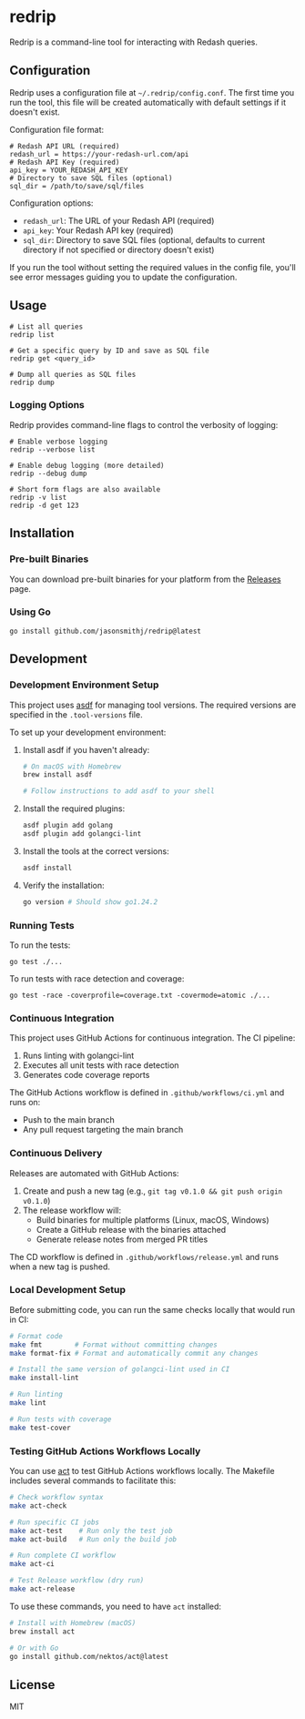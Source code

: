 # redrip

Redrip is a command-line tool for interacting with Redash queries.

## Configuration

Redrip uses a configuration file at `~/.redrip/config.conf`. The first time you run the tool, this file will be created automatically with default settings if it doesn't exist.

Configuration file format:
```
# Redash API URL (required)
redash_url = https://your-redash-url.com/api
# Redash API Key (required)
api_key = YOUR_REDASH_API_KEY
# Directory to save SQL files (optional)
sql_dir = /path/to/save/sql/files
```

Configuration options:
- `redash_url`: The URL of your Redash API (required)
- `api_key`: Your Redash API key (required)
- `sql_dir`: Directory to save SQL files (optional, defaults to current directory if not specified or directory doesn't exist)

If you run the tool without setting the required values in the config file, you'll see error messages guiding you to update the configuration.

## Usage

```
# List all queries
redrip list

# Get a specific query by ID and save as SQL file
redrip get <query_id>

# Dump all queries as SQL files
redrip dump
```

### Logging Options

Redrip provides command-line flags to control the verbosity of logging:

```
# Enable verbose logging
redrip --verbose list

# Enable debug logging (more detailed)
redrip --debug dump

# Short form flags are also available
redrip -v list
redrip -d get 123
```

## Installation

### Pre-built Binaries

You can download pre-built binaries for your platform from the [Releases](https://github.com/jasonsmithj/redrip/releases) page.

### Using Go

```
go install github.com/jasonsmithj/redrip@latest
```

## Development

### Development Environment Setup

This project uses [asdf](https://asdf-vm.com/) for managing tool versions. The required versions are specified in the `.tool-versions` file.

To set up your development environment:

1. Install asdf if you haven't already:
   ```bash
   # On macOS with Homebrew
   brew install asdf
   
   # Follow instructions to add asdf to your shell
   ```

2. Install the required plugins:
   ```bash
   asdf plugin add golang
   asdf plugin add golangci-lint
   ```

3. Install the tools at the correct versions:
   ```bash
   asdf install
   ```

4. Verify the installation:
   ```bash
   go version # Should show go1.24.2
   ```

### Running Tests

To run the tests:

```
go test ./...
```

To run tests with race detection and coverage:

```
go test -race -coverprofile=coverage.txt -covermode=atomic ./...
```

### Continuous Integration

This project uses GitHub Actions for continuous integration. The CI pipeline:

1. Runs linting with golangci-lint
2. Executes all unit tests with race detection
3. Generates code coverage reports

The GitHub Actions workflow is defined in `.github/workflows/ci.yml` and runs on:
- Push to the main branch
- Any pull request targeting the main branch

### Continuous Delivery

Releases are automated with GitHub Actions:

1. Create and push a new tag (e.g., `git tag v0.1.0 && git push origin v0.1.0`)
2. The release workflow will:
   - Build binaries for multiple platforms (Linux, macOS, Windows)
   - Create a GitHub release with the binaries attached
   - Generate release notes from merged PR titles

The CD workflow is defined in `.github/workflows/release.yml` and runs when a new tag is pushed.

### Local Development Setup

Before submitting code, you can run the same checks locally that would run in CI:

```bash
# Format code
make fmt        # Format without committing changes
make format-fix # Format and automatically commit any changes

# Install the same version of golangci-lint used in CI
make install-lint

# Run linting
make lint

# Run tests with coverage
make test-cover
```

### Testing GitHub Actions Workflows Locally

You can use [act](https://github.com/nektos/act) to test GitHub Actions workflows locally. The Makefile includes several commands to facilitate this:

```bash
# Check workflow syntax
make act-check

# Run specific CI jobs
make act-test    # Run only the test job
make act-build   # Run only the build job

# Run complete CI workflow
make act-ci

# Test Release workflow (dry run)
make act-release
```

To use these commands, you need to have `act` installed:

```bash
# Install with Homebrew (macOS)
brew install act

# Or with Go
go install github.com/nektos/act@latest
```

## License

MIT